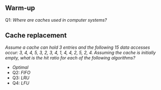 ## Warm-up
Q1: _Where are caches used in computer systems?_

<div style="page-break-after: always;"></div>

## Cache replacement
_Assume a cache can hold 3 entries and the following 15 data accesses occur: 3, 4, 4, 5, 3, 2, 3, 4, 1, 4, 4, 2, 5, 2, 4. Assuming the cache is initially empty, what is the hit ratio for each of the following algorithms?_
* _Optimal_
* Q2: _FIFO_
* Q3: _LRU_
* Q4: _LFU_